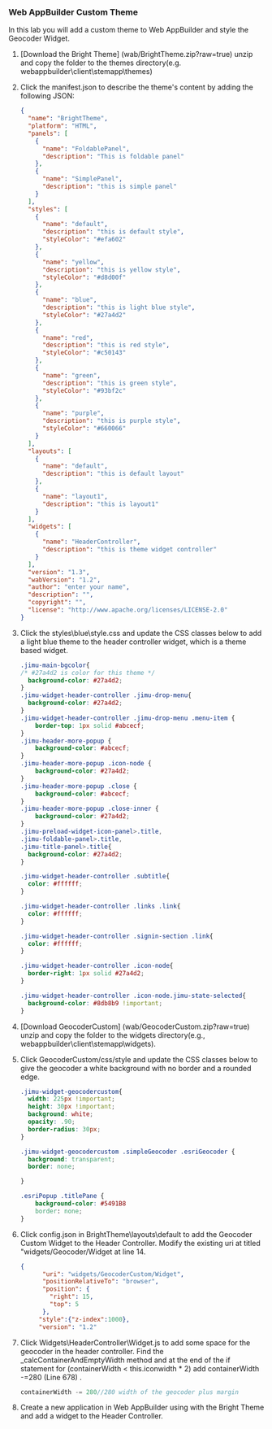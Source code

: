 ### Web AppBuilder Custom Theme

In this lab you will add a custom theme to Web AppBuilder and style the Geocoder Widget.

1. [Download the Bright Theme] (wab/BrightTheme.zip?raw=true) unzip and copy the folder to the themes directory(e.g. webappbuilder\client\stemapp\themes)

2. Click the manifest.json to describe the theme's content by adding the following JSON:
	```json
	{
	  "name": "BrightTheme",
	  "platform": "HTML",
	  "panels": [
	    {
	      "name": "FoldablePanel",
	      "description": "This is foldable panel"
	    },
	    {
	      "name": "SimplePanel",
	      "description": "this is simple panel"
	    }
	  ],
	  "styles": [
	    {
	      "name": "default",
	      "description": "this is default style",
	      "styleColor": "#efa602"
	    },
	    {
	      "name": "yellow",
	      "description": "this is yellow style",
	      "styleColor": "#d8d00f"
	    },
	    {
	      "name": "blue",
	      "description": "this is light blue style",
	      "styleColor": "#27a4d2"
	    },
	    {
	      "name": "red",
	      "description": "this is red style",
	      "styleColor": "#c50143"
	    },
	    {
	      "name": "green",
	      "description": "this is green style",
	      "styleColor": "#93bf2c"
	    },
	    {
	      "name": "purple",
	      "description": "this is purple style",
	      "styleColor": "#660066"
	    }
	  ],
	  "layouts": [
	    {
	      "name": "default",
	      "description": "this is default layout"
	    },
	    {
	      "name": "layout1",
	      "description": "this is layout1"
	    }
	  ],
	  "widgets": [
	    {
	      "name": "HeaderController",
	      "description": "this is theme widget controller"
	    }
	  ],
	  "version": "1.3",
	  "wabVersion": "1.2",
	  "author": "enter your name",
	  "description": "",
	  "copyright": "",
	  "license": "http://www.apache.org/licenses/LICENSE-2.0"
	}
	```

3. Click the styles\blue\style.css and update the CSS classes below to add a light blue theme to the header controller widget, which is a theme based widget. 

	```CSS
	.jimu-main-bgcolor{
	/* #27a4d2 is color for this theme */ 
	  background-color: #27a4d2;
	}
	.jimu-widget-header-controller .jimu-drop-menu{
	  background-color: #27a4d2;
	}
	.jimu-widget-header-controller .jimu-drop-menu .menu-item {
		border-top: 1px solid #abcecf;
	}
	.jimu-header-more-popup {
		background-color: #abcecf;
	}
	.jimu-header-more-popup .icon-node {
		background-color: #27a4d2;
	}
	.jimu-header-more-popup .close {
		background-color: #abcecf;
	}
	.jimu-header-more-popup .close-inner {
		background-color: #27a4d2;
	}
	.jimu-preload-widget-icon-panel>.title,
	.jimu-foldable-panel>.title,
	.jimu-title-panel>.title{
	  background-color: #27a4d2;
	}
	
	.jimu-widget-header-controller .subtitle{
	  color: #ffffff;
	}
	
	.jimu-widget-header-controller .links .link{
	  color: #ffffff;
	}
	
	.jimu-widget-header-controller .signin-section .link{
	  color: #ffffff;
	}
	
	.jimu-widget-header-controller .icon-node{
	  border-right: 1px solid #27a4d2;
	}
	
	.jimu-widget-header-controller .icon-node.jimu-state-selected{
	  background-color: #8db8b9 !important;
	}
	```

4. [Download GeocoderCustom] (wab/GeocoderCustom.zip?raw=true) unzip and copy the folder to the widgets directory(e.g., webappbuilder\client\stemapp\widgets).

5. Click GeocoderCustom/css/style and update the CSS classes below to give the geocoder a white background with no border and a rounded edge.

	```CSS
	.jimu-widget-geocodercustom{
	  width: 225px !important;
	  height: 30px !important;
	  background: white;
	  opacity: .90;
	  border-radius: 30px;
	}
	
	.jimu-widget-geocodercustom .simpleGeocoder .esriGeocoder {
	  background: transparent;
	  border: none;
	
	}
	
	.esriPopup .titlePane {
		background-color: #5491B8
	  	border: none;
	}
	```
6. Click config.json in BrightTheme\layouts\default to add the Geocoder Custom Widget to the Header Controller. Modify the existing uri at titled "widgets/Geocoder/Widget at line 14. 

	```json
	{
	      "uri": "widgets/GeocoderCustom/Widget",
	      "positionRelativeTo": "browser",
	      "position": {
	        "right": 15,
	        "top": 5
	      },
	     "style":{"z-index":1000},
	     "version": "1.2"
	```

7. Click Widgets\HeaderController\Widget.js to add some space for the geocoder in the header controller. Find the _calcContainerAndEmptyWidth method and at the end of the if statement for (containerWidth < this.iconwidth * 2)
   add containerWidth -=280 (Line 678) . 

	```javascript
	containerWidth -= 280//280 width of the geocoder plus margin
	```

8. Create a new application in Web AppBuilder using with the Bright Theme and add a widget to the Header Controller.
